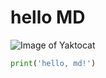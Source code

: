 # hello MD
![Image of Yaktocat](https://octodex.github.com/images/yaktocat.png)

```python
print('hello, md!')
```

